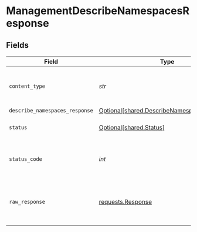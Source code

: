 # ManagementDescribeNamespacesResponse


## Fields

| Field                                                                                            | Type                                                                                             | Required                                                                                         | Description                                                                                      |
| ------------------------------------------------------------------------------------------------ | ------------------------------------------------------------------------------------------------ | ------------------------------------------------------------------------------------------------ | ------------------------------------------------------------------------------------------------ |
| `content_type`                                                                                   | *str*                                                                                            | :heavy_check_mark:                                                                               | HTTP response content type for this operation                                                    |
| `describe_namespaces_response`                                                                   | [Optional[shared.DescribeNamespacesResponse]](../../models/shared/describenamespacesresponse.md) | :heavy_minus_sign:                                                                               | OK                                                                                               |
| `status`                                                                                         | [Optional[shared.Status]](../../models/shared/status.md)                                         | :heavy_minus_sign:                                                                               | Default error response                                                                           |
| `status_code`                                                                                    | *int*                                                                                            | :heavy_check_mark:                                                                               | HTTP response status code for this operation                                                     |
| `raw_response`                                                                                   | [requests.Response](https://requests.readthedocs.io/en/latest/api/#requests.Response)            | :heavy_check_mark:                                                                               | Raw HTTP response; suitable for custom response parsing                                          |